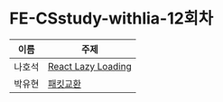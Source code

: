 # FE-CSstudy-withlia-12회차

|  이름  | 주제                                                                                                                                                                      |
| :----: | ------------------------------------------------------------------------------------------------------------------------------------------------------------------------- |
| 나호석 | [React Lazy Loading](https://github.com/prgrms-web-devcourse/FE-CSstudy-withlia/blob/main/12%ED%9A%8C%EC%B0%A8/%EB%82%98%ED%98%B8%EC%84%9D-React-Lazy-Loading.md)         |
| 박유현 | [패킷교환](https://github.com/prgrms-web-devcourse/FE-CSstudy-withlia/blob/main/12%ED%9A%8C%EC%B0%A8/%EB%B0%95%EC%9C%A0%ED%98%84-%ED%8C%A8%ED%82%B7%EA%B5%90%ED%99%98.md) |
